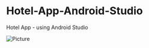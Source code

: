 # Hotel-App-Android-Studio
Hotel App - using Android Studio


![Picture](https://user-images.githubusercontent.com/88483910/232332587-01f63ba4-973b-4882-80cd-0b66fb41a3d9.jpg)
